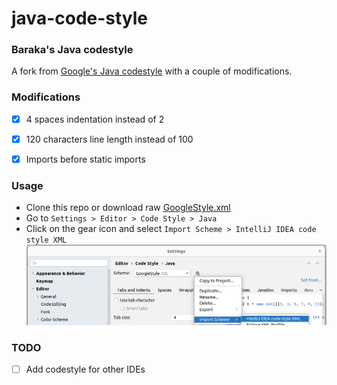 # java-code-style
### Baraka's Java codestyle

A fork from [Google's Java codestyle](https://github.com/google/styleguide) with a couple of modifications.

### Modifications
- [x] 4 spaces indentation instead of 2
- [x] 120 characters line length instead of 100
- [x] Imports before static imports


### Usage
- Clone this repo or download raw [GoogleStyle.xml](https://github.com/barakatech/java-code-style/blob/main/GoogleStyle.xml)
- Go to `Settings > Editor > Code Style > Java`
- Click on the gear icon and select `Import Scheme > IntelliJ IDEA code style XML`
![image](usage.png)

### TODO
- [ ] Add codestyle for other IDEs
